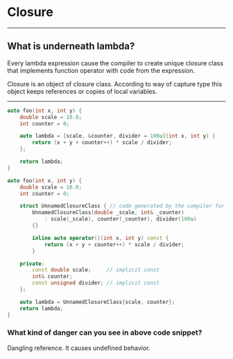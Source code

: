 <!-- .slide: data-background="#111111" -->

# Closure

___

## What is underneath lambda?

Every lambda expression cause the compiler to create unique closure class that implements function operator with code from the expression.
<!-- .element: class="fragment fade-in" -->

Closure is an object of closure class. According to way of capture type this object keeps references or copies of local variables.
<!-- .element: class="fragment fade-in" -->

___

```cpp
auto foo(int x, int y) {
    double scale = 10.0;
    int counter = 0;

    auto lambda = [scale, &counter, divider = 100u](int x, int y) {
        return (x + y + counter++) * scale / divider;
    };

    return lambda;
}
```

```cpp
auto foo(int x, int y) {
    double scale = 10.0;
    int counter = 0;

    struct UnnamedClosureClass { // code generated by the compiler for above 1 line
        UnnamedClosureClass(double _scale, int& _counter)
            : scale(_scale), counter(_counter), divider(100u)
        {}

        inline auto operator()(int x, int y) const {
            return (x + y + counter++) * scale / divider;
        }

    private:
        const double scale;     // implicit const
        int& counter;
        const unsigned divider; // implicit const
    };

    auto lambda = UnnamedClosureClass{scale, counter};
    return lambda;
}
```

### What kind of danger can you see in above code snippet?

Dangling reference. It causes undefined behavior.
